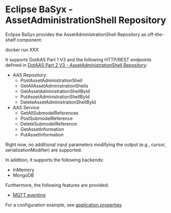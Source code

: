 # Eclipse BaSyx - AssetAdministrationShell Repository 
Eclipse BaSyx provides the AssetAdministrationShell Repository as off-the-shelf component:

docker run XXX

It supports DotAAS Part 1 V3 and the following HTTP/REST endpoints defined in [DotAAS Part 2 V3 - AssetAdministrationShell Repository](https://app.swaggerhub.com/apis/Plattform_i40/AssetAdministrationShellRepositoryServiceSpecification/V3.0_SSP-001):

* AAS Repository:
  * PostAssetAdministrationShell
  * GetAllAssetAdministrationShells
  * GetAssetAdministrationShellById
  * PutAssetAdministrationShellById
  * DeleteAssetAdministrationShellById
* AAS Service
  * GetAllSubmodelReferences
  * PostSubmodelReference
  * DeleteSubmodelReference
  * GetAssetInformation
  * PutAssetInformation

Right now, no additional input parameters modifying the output (e.g., cursor, serializationModifier) are supported.

In addition, it supports the following backends:
* InMemory
* MongoDB

Furthermore, the following features are provided:
* [MQTT eventing](basyx.aasrepository-feature-mqtt)

For a configuration example, see [application.properties](basyx.aasrepository.component/src/main/resources/application.properties)

